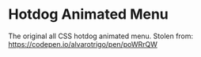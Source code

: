 # Hotdog Animated Menu

The original all CSS hotdog animated menu.
Stolen from: https://codepen.io/alvarotrigo/pen/poWRrQW